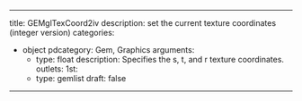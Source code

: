 
---
title: GEMglTexCoord2iv
description: set the current texture coordinates (integer version)
categories:
  - object
pdcategory: Gem, Graphics
arguments:
    - type: float
      description: Specifies the s, t, and r texture coordinates.
outlets:
  1st:
    - type: gemlist
draft: false
---

